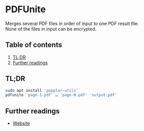 # PDFUnite

Merges several PDF files in order of input to one PDF result file.<br/>
None of the files in input can be encrypted.

## Table of contents <!-- omit in toc -->

1. [TL;DR](#tldr)
1. [Further readings](#further-readings)

## TL;DR

```sh
sudo apt install 'poppler-utils'
pdfunite 'page-1.pdf' … 'page-N.pdf' 'output.pdf'
```

## Further readings

- [Website]

<!--
  References
  -->

<!-- Upstream -->
[website]: https://poppler.freedesktop.org/
